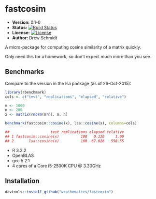 # fastcosim

* **Version:** 0.1-0
* **Status:** [![Build Status](https://travis-ci.org/wrathematics/fastcosim.png)](https://travis-ci.org/wrathematics/fastcosim)
* **License:** [![License](http://img.shields.io/badge/license-BSD%202--Clause-orange.svg?style=flat)](http://opensource.org/licenses/BSD-2-Clause)
* **Author:** Drew Schmidt


A micro-package for computing cosine similarity of a matrix quickly.

Only need this for a homework, so don't expect much more than you see.



## Benchmarks

Compare to the version in the lsa package (as of 26-Oct-2015):

```r
library(rbenchmark)
cols <- c("test", "replications", "elapsed", "relative")

m <- 1000
n <- 200
x <- matrix(rnorm(m*n), m, n)

benchmark(fastcosim::cosine(x), lsa::cosine(x), columns=cols)

##                   test replications elapsed relative
## 1 fastcosim::cosine(x)          100   0.120     1.00
## 2       lsa::cosine(x)          100  67.026   558.55
```

* R 3.2.2
* OpenBLAS
* gcc 5.2.1
* 4 cores of a Core i5-2500K CPU @ 3.30GHz


## Installation

```r
devtools::install_github("wrathematics/fastcosim")
```

